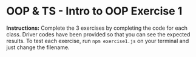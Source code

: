 # OOP & TS - Intro to OOP Exercise 1

**Instructions:** Complete the 3 exercises by completing the code for each class. Driver codes have been provided so that you can see the expected results. To test each exercise, run `npm exercise1.js` on your terminal and just change the filename.
